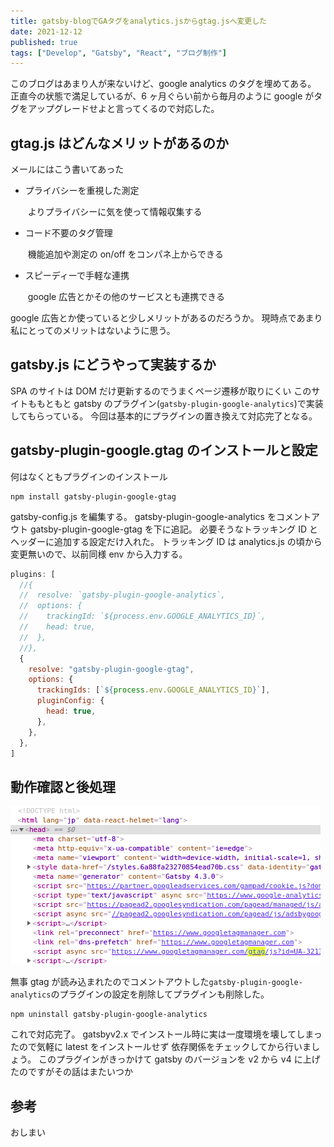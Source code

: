 ```yaml
---
title: gatsby-blogでGAタグをanalytics.jsからgtag.jsへ変更した
date: 2021-12-12
published: true
tags: ["Develop", "Gatsby", "React", "ブログ制作"]
---
```


このブログはあまり人が来ないけど、google analytics のタグを埋めてある。
正直今の状態で満足しているが、6 ヶ月ぐらい前から毎月のように google がタグをアップグレードせよと言ってくるので対応した。

## gtag.js はどんなメリットがあるのか

メールにはこう書いてあった

- プライバシーを重視した測定

  ​ よりプライバシーに気を使って情報収集する

- コード不要のタグ管理

  ​ 機能追加や測定の on/off をコンパネ上からできる

- スピーディーで手軽な連携

  ​ google 広告とかその他のサービスとも連携できる

google 広告とか使っていると少しメリットがあるのだろうか。
現時点であまり私にとってのメリットはないように思う。

## gatsby.js にどうやって実装するか

SPA のサイトは DOM だけ更新するのでうまくページ遷移が取りにくい
このサイトももともと gatsby のプラグイン(`gatsby-plugin-google-analytics`)で実装してもらっている。
今回は基本的にプラグインの置き換えて対応完了となる。

## gatsby-plugin-google.gtag のインストールと設定

何はなくともプラグインのインストール

```shell
npm install gatsby-plugin-google-gtag
```

gatsby-config.js を編集する。
gatsby-plugin-google-analytics をコメントアウト
gatsby-plugin-google-gtag を下に追記。
必要そうなトラッキング ID とヘッダーに追加する設定だけ入れた。
トラッキング ID は analytics.js の頃から変更無いので、以前同様 env から入力する。

```js
plugins: [
  //{
  //  resolve: `gatsby-plugin-google-analytics`,
  //  options: {
  //    trackingId: `${process.env.GOOGLE_ANALYTICS_ID}`,
  //    head: true,
  //  },
  //},
  {
    resolve: "gatsby-plugin-google-gtag",
    options: {
      trackingIds: [`${process.env.GOOGLE_ANALYTICS_ID}`],
      pluginConfig: {
        head: true,
      },
    },
  },
]
```

## 動作確認と後処理

![Screenshot from 2021-12-12 22-47-46](../image/p22/Screenshotfrom2021-12-1222-47-46.png)

無事 gtag が読み込まれたのでコメントアウトした`gatsby-plugin-google-analytics`のプラグインの設定を削除してプラグインも削除した。

```shell
npm uninstall gatsby-plugin-google-analytics
```

これで対応完了。
gatsbyv2.x でインストール時に実は一度環境を壊してしまったので気軽に latest をインストールせず
依存関係をチェックしてから行いましょう。
このプラグインがきっかけて gatsby のバージョンを v2 から v4 に上げたのですがその話はまたいつか

## 参考

<OgpLink url="https://www.gatsbyjs.com/plugins/gatsby-plugin-google-gtag/" />

<OgpLink url="https://developers.google.com/analytics/devguides/collection/gtagjs/migration?hl=ja" />

おしまい
